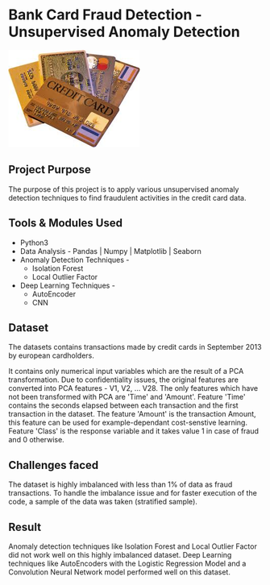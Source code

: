 #   Bank Card Fraud Detection - Unsupervised Anomaly Detection 

![Myers Briggs Personality Types](images/img1.jpg)

## Project Purpose 

The purpose of this project is to apply various unsupervised anomaly detection techniques to find fraudulent activities in the credit card data. 

## Tools & Modules Used

*   Python3
*   Data Analysis - Pandas | Numpy | Matplotlib | Seaborn
*   Anomaly Detection Techniques - 
    * Isolation Forest
    * Local Outlier Factor
*   Deep Learning Techniques - 
    * AutoEncoder
    * CNN

## Dataset

The datasets contains transactions made by credit cards in September 2013 by european cardholders.

It contains only numerical input variables which are the result of a PCA transformation. Due to confidentiality issues, the original features are converted into PCA features - V1, V2, … V28. The only features which have not been transformed with PCA are 'Time' and 'Amount'. Feature 'Time' contains the seconds elapsed between each transaction and the first transaction in the dataset. The feature 'Amount' is the transaction Amount, this feature can be used for example-dependant cost-senstive learning. Feature 'Class' is the response variable and it takes value 1 in case of fraud and 0 otherwise.

## Challenges faced

   The dataset is highly imbalanced with less than 1% of data as fraud transactions. To handle the imbalance issue and for faster execution of the code, a sample of the data was taken (stratified sample). 


## Result

Anomaly detection techniques like Isolation Forest and Local Outlier Factor did not work well on this highly imbalanced dataset. Deep Learning techniques like AutoEncoders with the Logistic Regression Model and a Convolution Neural Network model performed well on this dataset. 